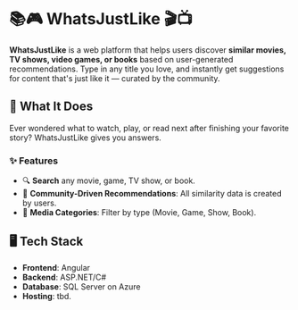 # 📚🎮 WhatsJustLike 🎬📺

**WhatsJustLike** is a web platform that helps users discover **similar movies, TV shows, video games, or books** based on user-generated recommendations. Type in any title you love, and instantly get suggestions for content that's just like it — curated by the community.

## 🚀 What It Does

Ever wondered what to watch, play, or read next after finishing your favorite story? WhatsJustLike gives you answers.

### ✨ Features

- 🔍 **Search** any movie, game, TV show, or book.
- 🧠 **Community-Driven Recommendations**: All similarity data is created by users.
- 📖 **Media Categories**: Filter by type (Movie, Game, Show, Book).

## 🖥️ Tech Stack

- **Frontend**: Angular
- **Backend**: ASP.NET/C#
- **Database**: SQL Server on Azure
- **Hosting**: tbd.
